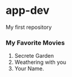 # app-dev
My first repository
### My Favorite Movies
1. Secrete Garden
2. Weathering with you
3. Your Name.
